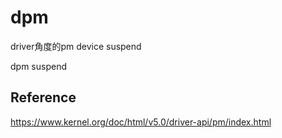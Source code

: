 # dpm

driver角度的pm device suspend

dpm suspend

## Reference

<https://www.kernel.org/doc/html/v5.0/driver-api/pm/index.html>